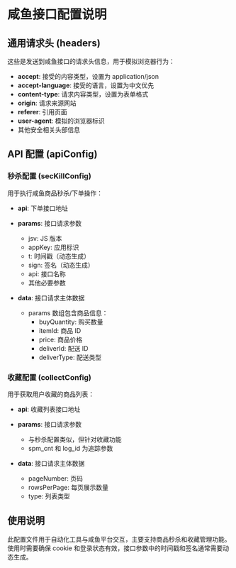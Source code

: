 # 咸鱼接口配置说明

## 通用请求头 (headers)

这些是发送到咸鱼接口的请求头信息，用于模拟浏览器行为：

- **accept**: 接受的内容类型，设置为 application/json
- **accept-language**: 接受的语言，设置为中文优先
- **content-type**: 请求内容类型，设置为表单格式
- **origin**: 请求来源网站
- **referer**: 引用页面
- **user-agent**: 模拟的浏览器标识
- 其他安全相关头部信息

## API 配置 (apiConfig)

### 秒杀配置 (secKillConfig)

用于执行咸鱼商品秒杀/下单操作：

- **api**: 下单接口地址
- **params**: 接口请求参数
  - jsv: JS 版本
  - appKey: 应用标识
  - t: 时间戳（动态生成）
  - sign: 签名（动态生成）
  - api: 接口名称
  - 其他必要参数

- **data**: 接口请求主体数据
  - params 数组包含商品信息：
    - buyQuantity: 购买数量
    - itemId: 商品 ID
    - price: 商品价格
    - deliverId: 配送 ID
    - deliverType: 配送类型

### 收藏配置 (collectConfig)

用于获取用户收藏的商品列表：

- **api**: 收藏列表接口地址
- **params**: 接口请求参数
  - 与秒杀配置类似，但针对收藏功能
  - spm_cnt 和 log_id 为追踪参数

- **data**: 接口请求主体数据
  - pageNumber: 页码
  - rowsPerPage: 每页展示数量
  - type: 列表类型

## 使用说明

此配置文件用于自动化工具与咸鱼平台交互，主要支持商品秒杀和收藏管理功能。使用时需要确保 cookie 和登录状态有效，接口参数中的时间戳和签名通常需要动态生成。 